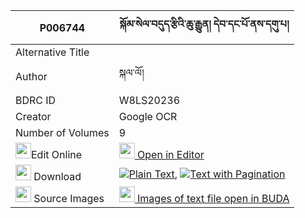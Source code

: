 |P006744|སྐོམ་སེལ་བདུད་རྩིའི་ཆུ་རྒྱུན། དེབ་དང་པོ་ནས་དགུ་པ། 
| --- | --- 
|Alternative Title |
|Author| སྐལ་ལོ།
|BDRC ID | W8LS20236
|Creator | Google OCR
|Number of Volumes| 9
|<img width="25" src="https://img.icons8.com/color/25/000000/edit-property.png">Edit Online| [<img width="25" src="https://avatars.githubusercontent.com/u/45091458?s=200&v=4"> Open in Editor](http://editor.openpecha.org/P006744)
|<img width="25" src="https://img.icons8.com/fluent/48/000000/download-2.png"/>  Download | [![](https://img.icons8.com/color/20/000000/txt.png)Plain Text](https://github.com/Openpecha/P006744/releases/download/v1/kom_sel_dutsi_i_chugyun_deb_da_plain_P006744.zip), [![](https://img.icons8.com/color/20/000000/txt.png)Text with Pagination](https://github.com/Openpecha/P006744/releases/download/v1/kom_sel_dutsi_i_chugyun_deb_da_pages_P006744.zip)
|<img width="25" src="https://img.icons8.com/plasticine/100/000000/pictures-folder.png"/>  Source Images | [<img width="25" src="https://library.bdrc.io/icons/BUDA-small.svg"> Images of text file open in BUDA](https://library.bdrc.io/show/bdr:W8LS20236)